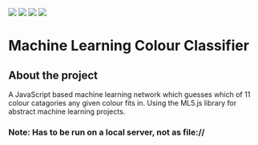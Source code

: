 <img src="https://img.shields.io/github/repo-size/Will1162/
ML-Colour-Classifier"/> <img src="https://img.shields.io/tokei/lines/github/Will1162/
ML-Colour-Classifier"/> <img src="https://img.shields.io/github/downloads/Will1162/
ML-Colour-Classifier/total"/> <img src="https://img.shields.io/github/last-commit/Will1162/
ML-Colour-Classifier"/>

# Machine Learning Colour Classifier

## About the project

A JavaScript based machine learning network which guesses which of 11 colour catagories any given colour fits in.
Using the ML5.js library for abstract machine learning projects.

### Note: Has to be run on a local server, not as file://
